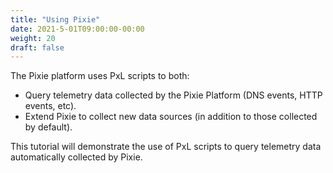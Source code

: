```yaml
---
title: "Using Pixie"
date: 2021-5-01T09:00:00-00:00
weight: 20
draft: false
---
```


The Pixie platform uses PxL scripts to both:

- Query telemetry data collected by the Pixie Platform (DNS events, HTTP events, etc).
- Extend Pixie to collect new data sources (in addition to those collected by default).

This tutorial will demonstrate the use of PxL scripts to query telemetry data automatically collected by Pixie.